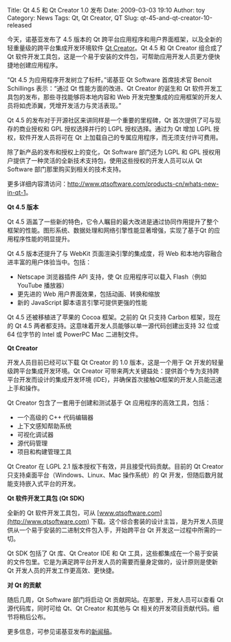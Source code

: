 Title: Qt 4.5 和 Qt Creator 1.0 发布
Date: 2009-03-03 19:10
Author: toy
Category: News
Tags: Qt, Qt Creator, QT
Slug: qt-45-and-qt-creator-10-released

今天，诺基亚发布了 4.5 版本的 Qt
跨平台应用程序和用户界面框架，以及全新的轻重量级的跨平台集成开发环境软件
[Qt Creator](http://linuxtoy.org/archives/qt-creator.html)。Qt 4.5 和 Qt
Creator 组合成了 Qt
软件开发工具包，这是一个易于安装的文件包，可帮助应用开发人员更方便快捷地创建应用程序。

“Qt 4.5 为应用程序开发树立了标杆。”诺基亚 Qt Software 首席技术官 Benoit
Schillings 表示：“通过 Qt 性能方面的改进、Qt Creator 的诞生和 Qt
软件开发工具包的发布，那些寻找能够将本地内容和 Web
开发完整集成的应用框架的开发人员将如虎添翼，凭增开发活力与灵活表现。”

Qt 4.5 的发布对于开源社区来讲同样是一个重要的里程碑，Qt
首次提供了可与现存的商业授权和 GPL 授权选择并行的 LGPL 授权选择。通过为
Qt 增加 LGPL 授权，软件开发人员将可在 Qt
上加载自己的专属应用程序，而无须支付许可费用。

除了新产品的发布和授权上的变化，Qt Software 部门还为 LGPL 和 GPL
授权用户提供了一种灵活的全新技术支持包，使用这些授权的开发人员可以从 Qt
Software 部门那里购买到相关的技术支持。

更多详细内容清访问：<http://www.qtsoftware.com/products-cn/whats-new-in-qt-1>。

**Qt 4.5 版本**

Qt 4.5
涵盖了一些新的特色，它令人瞩目的最大改进是通过协同作用提升了整个框架的性能。图形系统、数据处理和网络引擎性能显著增强，实现了基于Qt
的应用程序性能的明显提升。

Qt 4.5 版本还提升了与 WebKit 页面渲染引擎的集成度，将 Web
和本地内容融合进丰富的用户体验当中。包括：

-   Netscape 浏览器插件 API 支持，使 Qt 应用程序可以载入 Flash（例如
    YouTube 播放器）
-   更先进的 Web 用户界面效果，包括动画、转换和缩放
-   新的 JavaScript 脚本语言引擎可提供更强的性能

Qt 4.5 还被移植进了苹果的 Cocoa 框架。之前的 Qt 只支持 Carbon
框架，现在的 Qt 4.5
两者都支持。这意味着开发人员能够以单一源代码创建出支持 32 位或 64
位字节的 Intel 或 PowerPC Mac 二进制文件。

**Qt Creator**

开发人员目前已经可以下载 Qt Creator 的 1.0 版本，这是一个用于 Qt
开发的轻量级跨平台集成开发环境。Qt Creator
可带来两大关键益处：提供首个专为支持跨平台开发而设计的集成开发环境
(IDE)，并确保首次接触Qt框架的开发人员能迅速上手和操作。

Qt Creator 包含了一套用于创建和测试基于 Qt 应用程序的高效工具，包括：

-   一个高级的 C++ 代码编辑器
-   上下文感知帮助系统
-   可视化调试器
-   源代码管理
-   项目和构建管理工具

Qt Creator 在 LGPL 2.1 版本授权下有效，并且接受代码贡献。目前的 Qt
Creator 只支持桌面平台（Windows、Linux、Mac 操作系统）的 Qt
开发，但随后数月就能支持嵌入式平台的开发。

**Qt 软件开发工具包 (Qt SDK)**

全新的 Qt 软件开发工具包，可从
[www.qtsoftware.com](http://www.qtsoftware.com)
下载。这个综合套装的设计主旨，是为开发人员提供从一个易于安装的二进制文件包入手，开始跨平台
Qt 开发这一过程中所需的一切。

Qt SDK 包括了 Qt 库、Qt Creator IDE 和 Qt
工具，这些都集成在一个易于安装的文件包里。它是为满足跨平台开发人员的需要而量身定做的，设计原则是使新
Qt 开发人员的开发工作更高效、更快捷。

**对 Qt 的贡献**

随后几周，Qt Software 部门将启动 Qt 贡献网站。在那里，开发人员可以查看
Qt 源代码库，同时可给 Qt、Qt Creator 和其他与 Qt
相关的开发项目贡献代码。细节将稍后公布。

更多信息，可参见诺基亚发布的[新闻稿](http://www.qtsoftware.com/about-us-cn/news/nokia-releases-new-qt-developer-offerings-to-increase-productivity-and-performance)。
